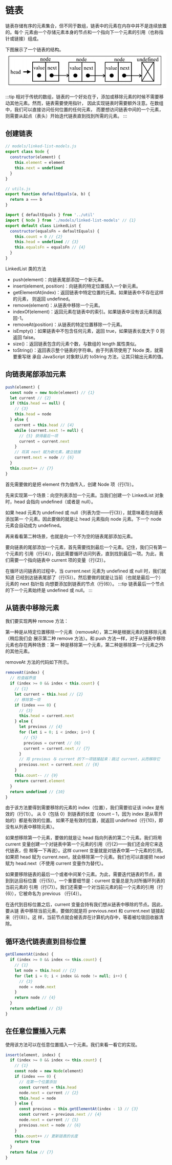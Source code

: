 # 链表

链表存储有序的元素集合，但不同于数组，链表中的元素在内存中并不是连续放置的。每个
元素由一个存储元素本身的节点和一个指向下一个元素的引用（也称指针或链接）组成。

下图展示了一个链表的结构。
![](../../public/blogs/nodeList.png)

:::tip
相对于传统的数组，链表的一个好处在于，添加或移除元素的时候不需要移动其他元素。然而，链表需要使用指针，
因此实现链表时需要额外注意。在数组中，我们可以直接访问任何位置的任何元素，
而要想访问链表中间的一个元素，则需要从起点（表头）开始迭代链表直到找到所需的元素。
:::

## 创建链表

```js
// models/linked-list-models.js
export class Node {
  constructor(element) {
    this.element = element
    this.next = undefined
  }
}
```

```js
// utils.js
export function defaultEquals(a, b) {
  return a === b
}
```

```js
import { defaultEquals } from '../util'
import { Node } from './models/linked-list-models' // {1}
export default class LinkedList {
  constructor(equalsFn = defaultEquals) {
    this.count = 0 // {2}
    this.head = undefined // {3}
    this.equalsFn = equalsFn // {4}
  }
}
```

LinkedList 类的方法

- push(element)：向链表尾部添加一个新元素。
- insert(element, position)：向链表的特定位置插入一个新元素。
- getElementAt(index)：返回链表中特定位置的元素。如果链表中不存在这样的元素，
  则返回 undefined。
- remove(element)：从链表中移除一个元素。
- indexOf(element)：返回元素在链表中的索引。如果链表中没有该元素则返回-1。
- removeAt(position)：从链表的特定位置移除一个元素。
- isEmpty()：如果链表中不包含任何元素，返回 true，如果链表长度大于 0 则返回 false。
- size()：返回链表包含的元素个数，与数组的 length 属性类似。
- toString()：返回表示整个链表的字符串。由于列表项使用了 Node 类，就需要重写继
  承自 JavaScript 对象默认的 toString 方法，让其只输出元素的值。

## 向链表尾部添加元素

```js
push(element) {
  const node = new Node(element) // {1}
  let current // {2}
  if (this.head == null) {
    // {3}
    this.head = node
  } else {
    current = this.head // {4}
    while (current.next != null) {
      // {5} 获得最后一项
      current = current.next
    }
    // 将其 next 赋为新元素，建立链接
    current.next = node // {6}
  }
  this.count++ // {7}
}
```

首先需要做的是把 element 作为值传入，创建 Node 项（行{1}）。

先来实现第一个场景：向空列表添加一个元素。当我们创建一个 LinkedList 对象时，head
会指向 undefined（或者是 null）。

如果 head 元素为 undefined 或 null（列表为空——行{3}），就意味着在向链表添加第一
个元素。因此要做的就是让 head 元素指向 node 元素。下一个 node 元素会自动成为 undefined。

再来看看第二种场景，也就是向一个不为空的链表尾部添加元素。

要向链表的尾部添加一个元素，首先需要找到最后一个元素。记住，我们只有第一个元素的
引用（行{4}），因此需要循环访问列表，直到找到最后一项。为此，我们需要一个指向链表中
current 项的变量（行{2}）。

在循环访问链表的过程中，当 current.next 元素为 undefined 或 null 时，我们就知道
已经到达链表尾部了（行{5}）。然后要做的就是让当前（也就是最后一个）元素的 next 指针指
向想要添加到链表的节点（行{6}）。
:::tip
链表最后一个节点的下一个元素始终是 undefined 或 null。
:::

## 从链表中移除元素

我们要实现两种 remove 方法：

第一种是从特定位置移除一个元素（removeAt），第二种是根据元素的值移除元素（稍后我们会
展示第二种 remove 方法）。和 push 方法一样，对于从链表中移除元素也存在两种场景：第一
种是移除第一个元素，第二种是移除第一个元素之外的其他元素。

removeAt 方法的代码如下所示。

```js
removeAt(index) {
  // 检查越界值
  if (index >= 0 && index < this.count) {
    // {1}
    let current = this.head // {2}
    // 移除第一项
    if (index === 0) {
      // {3}
      this.head = current.next
    } else {
      let previous // {4}
      for (let i = 0; i < index; i++) {
        // {5}
        previous = current // {6}
        current = current.next // {7}
      }
      // 将 previous 与 current 的下一项链接起来：跳过 current，从而移除它
      previous.next = current.next // {8}
    }
    this.count-- // {9}
    return current.element
  }
  return undefined // {10}
}
```

由于该方法要得到需要移除的元素的 index（位置），我们需要验证该 index 是有效的（行{1}）。
从 0（包括 0）到链表的长度（count – 1，因为 index 是从零开始的）都是有效的位置。
如果不是有效的位置，就返回 undefined（行{10}，即没有从列表中移除元素）。

如果想移除第一个元素，要做的就是让 head 指向列表的第二个元素。我们将用
current 变量创建一个对链表中第一个元素的引用（行{2}——我们还会用它来迭代链表，但
稍等一下再说）。这样 current 变量就是对链表中第一个元素的引用。如果把 head 赋为
current.next，就会移除第一个元素。我们也可以直接把 head 赋为 head.next（不使用
current 变量作为替代）。

如果要移除链表的最后一个或者中间某个元素。为此，需要迭代链表的节点，直
到到达目标位置（行{5}）。一个重要细节是：current 变量总是为对所循环列表的当前元素的
引用（行{7}）。我们还需要一个对当前元素的前一个元素的引用（行{6}），它被命名为 previous
（行{4}）。

在迭代到目标位置之后，current 变量会持有我们想从链表中移除的节点。因此，要从链
表中移除当前元素，要做的就是将 previous.next 和 current.next 链接起来（行{8}）。这
样，当前节点就会被丢弃在计算机内存中，等着被垃圾回收器清除。

## 循环迭代链表直到目标位置

```js
getElementAt(index) {
  if (index >= 0 && index <= this.count) {
    // {1}
    let node = this.head // {2}
    for (let i = 0; i < index && node != null; i++) {
      // {3}
      node = node.next
    }
    return node // {4}
  }
  return undefined // {5}
}
```

## 在任意位置插入元素

使用该方法可以在任意位置插入一个元素。我们来看一看它的实现。

```js
insert(element, index) {
  if (index >= 0 && index <= this.count) {
    // {1}
    const node = new Node(element)
    if (index === 0) {
      // 在第一个位置添加
      const current = this.head
      node.next = current // {2}
      this.head = node
    } else {
      const previous = this.getElementAt(index - 1) // {3}
      const current = previous.next // {4}
      node.next = current // {5}
      previous.next = node // {6}
    }
    this.count++ // 更新链表的长度
    return true
  }
  return false // {7}
}
```
